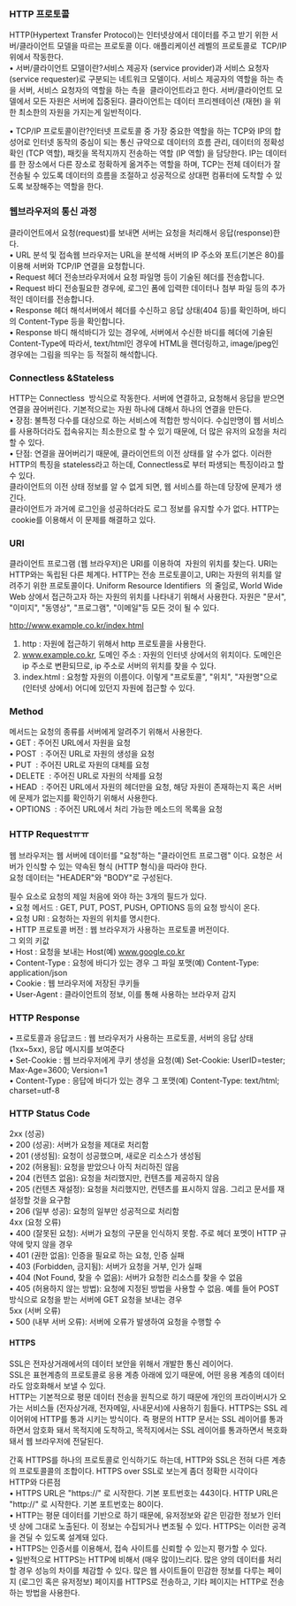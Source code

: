 ### HTTP 프로토콜  
HTTP(Hypertext Transfer Protocol)는 인터넷상에서 데이터를 주고 받기 위한 서버/클라이언트 모델을 따르는 프로토콜 이다. 애플리케이션 레벨의 프로토콜로  TCP/IP위에서 작동한다.     
• 서버/클라이언트 모델이란?서비스 제공자 (service provider)과 서비스 요청자 (service requester)로 구분되는 네트워크 모델이다. 서비스 제공자의 역할을 하는 측을 서버, 서비스 요청자의 역할을 하는 측을  클라이언트라고 한다. 서버/클라이언트 모델에서 모든 자원은 서버에 집중된다. 클라이언트는 데이터 프리젠테이션 (재현) 을 위한 최소한의 자원을 가지는게 일반적이다.  

• TCP/IP 프로토콜이란?인터넷 프로토콜 중 가장 중요한 역할을 하는 TCP와 IP의 합성어로 인터넷 동작의 중심이 되는 통신 규약으로 데이터의 흐름 관리, 데이터의 정확성 확인 (TCP 역할), 패킷을 목적지까지 전송하는 역할 (IP 역할) 을 담당한다. IP는 데이터를 한 장소에서 다른 장소로 정확하게 옮겨주는 역할을 하며, TCP는 전체 데이터가 잘 전송될 수 있도록 데이터의 흐름을 조절하고 성공적으로 상대편 컴퓨터에 도착할 수 있도록 보장해주는 역할을 한다.  

### 웹브라우저의 통신 과정  
클라이언트에서 요청(request)를 보내면 서버는 요청을 처리해서 응답(response)한다.  
• URL 분석 및 접속웹 브라우저는 URL을 분석해 서버의 IP 주소와 포트(기본은 80)를 이용해 서버와 TCP/IP 연결을 요청합니다.  
• Request 헤더 전송브라우저에서 요청 파일명 등이 기술된 헤더를 전송합니다.   
• Request 바디 전송필요한 경우에, 로그인 폼에 입력한 데이터나 첨부 파일 등의 추가적인 데이터를 전송합니다.  
• Response 헤더 해석서버에서 헤더를 수신하고 응답 상태(404 등)를 확인하며, 바디의 Content-Type 등을 확인합니다.  
• Response 바디 해석바디가 있는 경우에, 서버에서 수신한 바디를 헤더에 기술된 Content-Type에 따라서, text/html인 경우에 HTML을 렌더링하고, image/jpeg인 경우에는 그림을 띄우는 등 적절히 해석합니다.  
### Connectless &Stateless  
HTTP는 Connectless  방식으로 작동한다. 서버에 연결하고, 요청해서 응답을 받으면 연결을 끊어버린다. 기본적으로는 자원 하나에 대해서 하나의 연결을 만든다.  
• 장점: 불특정 다수를 대상으로 하는 서비스에 적합한 방식이다. 수십만명이 웹 서비스를 사용하더라도 접속유지는 최소한으로 할 수 있기 때문에, 더 많은 유저의 요청을 처리할 수 있다.  
• 단점: 연결을 끊어버리기 때문에, 클라이언트의 이전 상태를 알 수가 없다. 이러한 HTTP의 특징을 stateless라고 하는데, Connectless로 부터 파생되는 특징이라고 할 수 있다.  
클라이언트의 이전 상태 정보를 알 수 없게 되면, 웹 서비스를 하는데 당장에 문제가 생긴다.   
클라이언트가 과거에 로그인을 성공하더라도 로그 정보를 유지할 수가 없다. HTTP는  cookie를 이용해서 이 문제를 해결하고 있다.  

### URI
클라이언트 프로그램 (웹 브라우저)은 URI를 이용하여  자원의 위치를 찾는다. URI는 HTTP와는 독립된 다른 체계다. HTTP는 전송 프로토콜이고, URI는 자원의 위치를 알려주기 위한 프로토콜이다. Uniform Resource Identifiers  의 줄임로, World Wide Web 상에서 접근하고자 하는 자원의 위치를 나타내기 위해서 사용한다. 자원은 "문서", "이미지", "동영상", "프로그램", "이메일"등 모든 것이 될 수 있다.  

http://www.example.co.kr/index.html  
1. http : 자원에 접근하기 위해서 http 프로토콜을 사용한다.  
2. www.example.co.kr, 도메인 주소 : 자원의 인터넷 상에서의 위치이다. 도메인은 ip 주소로 변환되므로, ip 주소로 서버의 위치를 찾을 수 있다.  
3. index.html : 요청할 자원의 이름이다.
이렇게 "프로토콜", "위치", "자원명"으로 (인터넷 상에서) 어디에 있던지 자원에 접근할 수 있다.  

### Method  
메서드는 요청의 종류를 서버에게 알려주기 위해서 사용한다.  
• GET : 주어진 URL에서 자원을 요청  
• POST  : 주어진 URL로 자원의 생성을 요청  
• PUT  : 주어진 URL로 자원의 대체를 요청  
• DELETE  : 주어진 URL로 자원의 삭제를 요청  
• HEAD  : 주어진 URL에서 자원의 헤더만을 요청, 해당 자원이 존재하는지 혹은 서버에 문제가 없는지를 확인하기 위해서 사용한다.  
• OPTIONS  : 주어진 URL에서 처리 가능한 메소드의 목록을 요청  

### HTTP Requestㅠㅠ
웹 브라우저는 웹 서버에 데이터를 "요청"하는 "클라이언트 프로그램" 이다. 요청은 서버가 인식할 수 있는 약속된 형식 (HTTP 형식)을 따라야 한다.  
요청 데이터는 "HEADER"와  "BODY"로 구성된다.  

필수 요소로 요청의 제일 처음에 와야 하는 3개의 필드가 있다.  
• 요청 메서드 : GET, PUT, POST, PUSH, OPTIONS 등의 요청 방식이 온다.  
• 요청 URI : 요청하는 자원의 위치를 명시한다.  
• HTTP 프로토콜 버전 : 웹 브라우저가 사용하는 프로토콜 버전이다.  
그 외의 키값  
• Host : 요청을 보내는 Host(예) www.google.co.kr  
• Content-Type : 요청에 바디가 있는 경우 그 파일 포맷(예) Content-Type: application/json  
• Cookie : 웹 브라우저에 저장된 쿠키들  
• User-Agent : 클라이언트의 정보, 이를 통해 사용하는 브라우저 감지  

### HTTP Response

• 프로토콜과 응답코드 : 웹 브라우저가 사용하는 프로토콜, 서버의 응답 상태 (1xx~5xx), 응답 메시지를 보여준다  
• Set-Cookie : 웹 브라우저에게 쿠키 생성을 요청(예) Set-Cookie: UserID=tester; Max-Age=3600; Version=1  
• Content-Type : 응답에 바디가 있는 경우 그 포맷(예) Content-Type: text/html; charset=utf-8  

### HTTP Status Code
2xx (성공)  
• 200 (성공): 서버가 요청을 제대로 처리함  
• 201 (생성됨): 요청이 성공했으며, 새로운 리소스가 생성됨  
• 202 (허용됨): 요청을 받았으나 아직 처리하진 않음  
• 204 (컨텐츠 없음): 요청을 처리했지만, 컨텐츠를 제공하지 않음  
• 205 (컨텐츠 재설정): 요청을 처리했지만, 컨텐츠를 표시하지 않음. 그리고 문서를 재 설정할 것을 요구함  
• 206 (일부 성공): 요청의 일부만 성공적으로 처리함  
4xx (요청 오류)  
• 400 (잘못된 요청): 서버가 요청의 구문을 인식하지 못함. 주로 헤더 포멧이 HTTP 규약에 맞지 않을 경우  
• 401 (권한 없음): 인증을 필요로 하는 요청, 인증 실패  
• 403 (Forbidden, 금지됨): 서버가 요청을 거부, 인가 실패  
• 404 (Not Found, 찾을 수 없음): 서버가 요청한 리소스를 찾을 수 없음  
• 405 (허용하지 않는 방법): 요청에 지정된 방법을 사용할 수 없음. 예를 들어 POST 방식으로 요청을 받는 서버에 GET 요청을 보내는 경우  
5xx (서버 오류)  
• 500 (내부 서버 오류): 서버에 오류가 발생하여 요청을 수행할 수  

#### HTTPS
SSL은 전자상거래에서의 데이터 보안을 위해서 개발한 통신 레이어다.  
SSL은 표현계층의 프로토콜로 응용 계층 아래에 있기 때문에, 어떤 응용 계층의 데이터라도 암호화해서 보낼 수 있다.  
HTTP는 기본적으로 평문 데이터 전송을 원칙으로 하기 때문에 개인의 프라이버시가 오가는 서비스들 (전자상거래, 전자메일, 사내문서)에 사용하기 힘들다. 
HTTPS는 SSL 레이어위에 HTTP를 통과 시키는 방식이다. 
즉 평문의 HTTP 문서는 SSL 레이어를 통과하면서 암호화 돼서 목적지에 도착하고, 목적지에서는 SSL 레이어를 통과하면서 복호화 돼서 웹 브라우저에 전달된다.

간혹 HTTPS를 하나의 프로토콜로 인식하기도 하는데, HTTP와 SSL은 전혀 다른 계층의 프로토콜콜의 조합이다. HTTPS over SSL로 보는게 좀더 정확한 시각이다  
HTTP와 다른점  
• HTTPS URL은 "https://" 로 시작한다. 기본 포트번호는 443이다. HTTP URL은 "http://" 로 시작한다. 기본 포트번호는 80이다.  
• HTTP는 평문 데이터를 기반으로 하기 때문에, 유저정보와 같은 민감한 정보가 인터넷 상에 그대로 노출된다. 이 정보는 수집되거나 변조될 수 있다. HTTPS는 이러한 공격을 견딜 수 있도록 설계돼 있다.  
• HTTPS는 인증서를 이용해서, 접속 사이트를 신뢰할 수 있는지 평가할 수 있다.  
• 일반적으로 HTTPS는 HTTP에 비해서 (매우 많이)느리다. 많은 양의 데이터를 처리할 경우 성능의 차이를 체감할 수 있다. 많은 웹 사이트들이 민감한 정보를 다루는 페이지 (로그인 혹은 유저정보) 페이지를 HTTPS로 전송하고, 기타 페이지는 HTTP로 전송하는 방법을 사용한다.  
